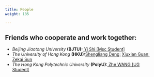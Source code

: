 ```yaml
---
title: People
weight: 135

---
```


## Friends who cooperate and work together:
- *Beijing Jiaotong University* **(BJTU):**<a href="#"> Yi Shi [Msc Student]</a>
- *The University of Hong Kong* **(HKU):**<a href="https://shengliangd.github.io/about/">Shengliang Deng;</a> 
                                          <a href="https://guanxiux.github.io/selfie/">Xiuxian Guan;</a> 
                                          <a href="#">Zekai Sun </a> 
- *The Hong Kong Polytechnic University* **(PolyU):**<a href="https://zhe-wang0018.github.io/"> Zhe WANG [UG Student]</a>



